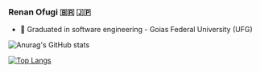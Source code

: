 ### Renan Ofugi :brazil: :jp: 
 - :book: Graduated in software engineering - Goias Federal University (UFG)

![Anurag's GitHub stats](https://github-readme-stats.vercel.app/api?username=RenanOfugi&count_private=true&show_icons=true&theme=tokyonight)

[![Top Langs](https://github-readme-stats.vercel.app/api/top-langs/?username=RenanOfugi&layout=compact&theme=tokyonight)](https://github.com/RenanOfugi)



